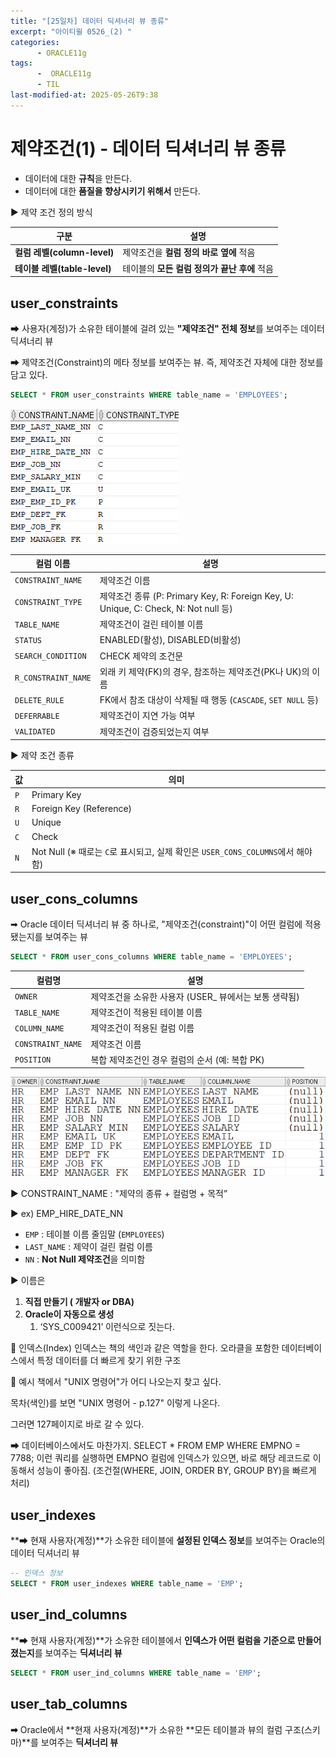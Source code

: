 ```yaml
---
title: "[25일차] 데이터 딕셔너리 뷰 종류"
excerpt: "아이티윌 0526_(2) "
categories:
      - ORACLE11g
tags:
      -  ORACLE11g
      - TIL
last-modified-at: 2025-05-26T9:38
---
```


# 제약조건(1) - 데이터 딕셔너리 뷰 종류

- 데이터에 대한 **규칙**을 만든다.
- 데이터에 대한 **품질을 향상시키기 위해서** 만든다.

▶ 제약 조건 정의 방식 

| 구분 | 설명 |
| --- | --- |
| **컬럼 레벨(column-level)** | 제약조건을 **컬럼 정의 바로 옆에** 적음 |
| **테이블 레벨(table-level)** | 테이블의 **모든 컬럼 정의가 끝난 후에** 적음 |

## user_constraints

➡ 사용자(계정)가 소유한 테이블에 걸려 있는 **"제약조건" 전체 정보**를 
     보여주는 데이터 딕셔너리 뷰

➡ 제약조건(Constraint)의 메타 정보를 보여주는 뷰.
   즉, 제약조건 자체에 대한 정보를 담고 있다.  

```sql
SELECT * FROM user_constraints WHERE table_name = 'EMPLOYEES';
```

![image.png](/assets/20250526/2.png)

| 컬럼 이름 | 설명 |
| --- | --- |
| `CONSTRAINT_NAME` | 제약조건 이름 |
| `CONSTRAINT_TYPE` | 제약조건 종류 (P: Primary Key, R: Foreign Key, U: Unique, C: Check, N: Not null 등) |
| `TABLE_NAME` | 제약조건이 걸린 테이블 이름 |
| `STATUS` | ENABLED(활성), DISABLED(비활성) |
| `SEARCH_CONDITION` | CHECK 제약의 조건문 |
| `R_CONSTRAINT_NAME` | 외래 키 제약(FK)의 경우, 참조하는 제약조건(PK나 UK)의 이름 |
| `DELETE_RULE` | FK에서 참조 대상이 삭제될 때 행동 (`CASCADE`, `SET NULL` 등) |
| `DEFERRABLE` | 제약조건이 지연 가능 여부 |
| `VALIDATED` | 제약조건이 검증되었는지 여부 |

▶ 제약 조건 종류

| 값 | 의미 |
| --- | --- |
| `P` | Primary Key |
| `R` | Foreign Key (Reference) |
| `U` | Unique |
| `C` | Check |
| `N` | Not Null (※ 때로는 `C`로 표시되고, 실제 확인은 `USER_CONS_COLUMNS`에서 해야 함) |

## user_cons_columns

➡ Oracle 데이터 딕셔너리 뷰 중 하나로,  "제약조건(constraint)"이 어떤 컬럼에 적용됐는지를 보여주는 뷰

```sql
SELECT * FROM user_cons_columns WHERE table_name = 'EMPLOYEES';
```

| 컬럼명 | 설명 |
| --- | --- |
| `OWNER` | 제약조건을 소유한 사용자 (USER_ 뷰에서는 보통 생략됨) |
| `TABLE_NAME` | 제약조건이 적용된 테이블 이름 |
| `COLUMN_NAME` | 제약조건이 적용된 컬럼 이름 |
| `CONSTRAINT_NAME` | 제약조건 이름 |
| `POSITION` | 복합 제약조건인 경우 컬럼의 순서 (예: 복합 PK) |

![image.png](/assets/20250526/3.png)

▶ CONSTRAINT_NAME : "제약의 종류 + 컬럼명 + 목적”

▶ ex) EMP_HIRE_DATE_NN

- `EMP` : 테이블 이름 줄임말 (`EMPLOYEES`)
- `LAST_NAME` : 제약이 걸린 컬럼 이름
- `NN` : **Not Null 제약조건**을 의미함

▶ 이름은 

1. **직접 만들기 ( 개발자 or DBA)**
2. **Oracle이 자동으로 생성**
    1. ‘SYS_C009421’ 이런식으로 짓는다.


📌 인덱스(Index)
인덱스는 책의 색인과 같은 역할을 한다.
오라클을 포함한 데이터베이스에서 특정 데이터를 더 빠르게 찾기 위한 구조

📖 예시
책에서 "UNIX 명령어"가 어디 나오는지 찾고 싶다.

목차(색인)를 보면 "UNIX 명령어 - p.127" 이렇게 나온다.

그러면 127페이지로 바로 갈 수 있다.

➡ 데이터베이스에서도 마찬가지.
SELECT * FROM EMP WHERE EMPNO = 7788; 이런 쿼리를 실행하면
EMPNO 컬럼에 인덱스가 있으면, 바로 해당 레코드로 이동해서 성능이 좋아짐.
(조건절(WHERE, JOIN, ORDER BY, GROUP BY)을 빠르게 처리)

## user_indexes

**➡ 현재 사용자(계정)**가 소유한 테이블에 **설정된 인덱스 정보**를 보여주는 Oracle의 데이터 딕셔너리 뷰

```sql
-- 인덱스 정보
SELECT * FROM user_indexes WHERE table_name = 'EMP';
```

## user_ind_columns

**➡ 현재 사용자(계정)**가 소유한 테이블에서 **인덱스가 어떤 컬럼을 기준으로 만들어졌는지**를 보여주는 **딕셔너리 뷰**

```sql
SELECT * FROM user_ind_columns WHERE table_name = 'EMP';
```

## user_tab_columns

**➡** Oracle에서 **현재 사용자(계정)**가 소유한 **모든 테이블과 뷰의 컬럼 구조(스키마)**를 보여주는 **딕셔너리 뷰**